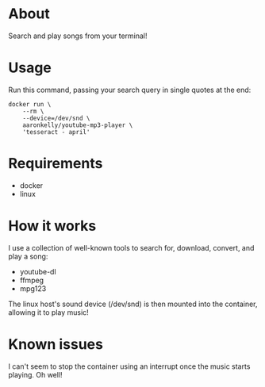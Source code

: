 # About

Search and play songs from your terminal!

# Usage

Run this command, passing your search query in single quotes at the end:

```
docker run \
	--rm \
	--device=/dev/snd \
	aaronkelly/youtube-mp3-player \
	'tesseract - april'
```

# Requirements

- docker
- linux

# How it works

I use a collection of well-known tools to search for, download, convert, and play a song:

- youtube-dl
- ffmpeg
- mpg123

The linux host's sound device (/dev/snd) is then mounted into the container, allowing it to play music!

# Known issues

I can't seem to stop the container using an interrupt once the music starts playing. Oh well!


